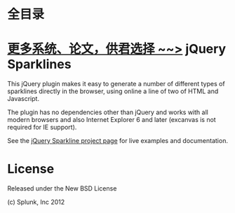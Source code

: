 # 全目录

[更多系统、论文，供君选择 ~~>](https://www.yuque.com/wisebit/blog)
jQuery Sparklines
=================

This jQuery plugin makes it easy to generate a number of different types
of sparklines directly in the browser, using online a line of two of HTML 
and Javascript.

The plugin has no dependencies other than jQuery and works with all modern 
browsers and also Internet Explorer 6 and later (excanvas is not required
for IE support).

See the [jQuery Sparkline project page](http://omnipotent.net/jquery.sparkline/)
for live examples and documentation.

# License

Released under the New BSD License

(c) Splunk, Inc 2012
